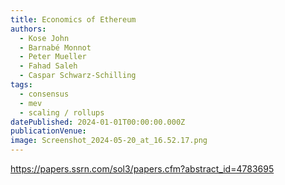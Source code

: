 ```yaml
---
title: Economics of Ethereum
authors:
  - Kose John
  - Barnabé Monnot
  - Peter Mueller
  - Fahad Saleh
  - Caspar Schwarz-Schilling
tags:
  - consensus
  - mev
  - scaling / rollups
datePublished: 2024-01-01T00:00:00.000Z
publicationVenue: 
image: Screenshot_2024-05-20_at_16.52.17.png
---
```


<https://papers.ssrn.com/sol3/papers.cfm?abstract_id=4783695>

